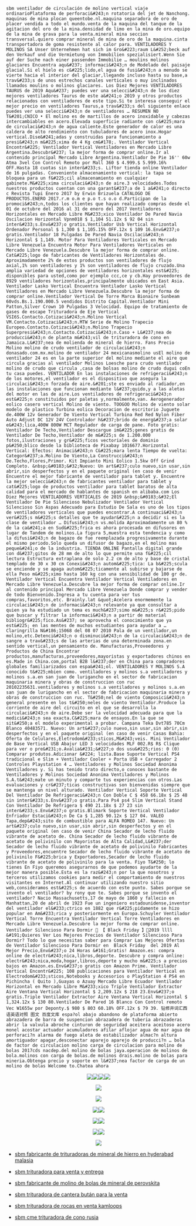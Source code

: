 
```
sbm ventilador de circulación de molino vertical viaje ordinarioPlataforma de perforaci&#243;n rotatoria del jet de Nanchong. maquinas de mina plocan queentobe.nl.maquina separadora de oro de placer vendida a todo el mundo.venta de la maquina del tanque de la agitacion del oro de la mina.densidad de limo en la mina de oro.equipo de la mina de grava para la venta.mineral mina seccion transversal.quiero comprar mineral de mina de oro de la maquina.cinta transportadora de goma resistente al calor para. VENTILADORES Y MOLINOS SA Unser Unternehmen hat sich im Gro&#223;raum L&#252;beck auf den Verkauf und die Vermietung von Immobilien spezialisiert.Wenn Sie auf der Suche nach einer passenden Immobilie … moulins molinos glaciares Encuentra aqu&#237; informaci&#243;n de Modelado del paisaje glacial.Si el hielo es c&#225;lido,el agua de fusi&#243;n a menudo se vierte hacia el interior del glaciar,llegando incluso hasta su base,a trav&#233;s de unos estrechos canales verticales o muy inclinados llamados moulins o molinos glaciares. Los Diez Mejores VENTILADORES TAURUS de 2019 Aqu&#237; puedes ver una selecci&#243;n de los diez mejores ventiladores Taurus de este a&#241;o 2019 y otros productos relacionados con ventiladores de este tipo.Si te interesa conseguir el mejor precio en ventiladores Taurus,a trav&#233;s del siguiente enlace puedes ver una selecci&#243;n de ventiladores … RESUMEN NO T&#201;CNICO • El molino es de martillos de acero inoxidable y cabezas intercambiables en acero.Elevada superficie radiante con c&#225;mara de circulaci&#243;n de agua caliente.Este generador de calor es una caldera de alto rendimiento con tubuladores de acero inox.Hogar vertical.Dise&#241;adas y construidas para funcionamiento a presi&#243;n m&#225;xima de 4 Kg cm&#178;. Ventilador Vertical Encontr&#225; Ventilador Vertical Ventiladores en Mercado Libre Argentina.Descubr&#237; la mejor forma de comprar online.Ir al contenido principal Mercado Libre Argentina.Ventilador De Pie 16'' 60w Atma 3vel Con Control Remoto por Mall 360 $ 4.999.$ 5.999.16% OFF.Hasta 18 cuotas sin inter&#233;s. Liftor tienda online Ventilador de 16 pulgadas. Conveniente almacenamiento vertical: la tapa se bloquea para un f&#225;cil almacenamiento en cualquier gabinete.M&#225;xima circulaci&#243;n de aire.3 velocidades.Todos nuestros productos cuentan con una garant&#237;a de 1 a&#241;o directo c Revista Tupi Enero 2017 by Erwin Brizuela CATALOGO DE PRODUCTOS.ENERO 2017.r.m o.m e p.o t.s o.o d.Participan de la promoci&#243;n,todos los clientes que hayan realizado compras desde el 01 de octubre del 2016 al 31 de enero del 2017 Ventiladores Horizontales en Mercado Libre M&#233;xico Ventilador De Pared Navia Oscilacion Horizontal Vpnm018 $ 1,104 51.12x $ 92 04 sin inter&#233;s.Env&#237;o gratis.Ventilador Usb Vertical Horizontal Ordenador Personal $ 1,300 $ 1,105.15% OFF.12x $ 109 16.Env&#237;o gratis.Ventilador 18 Pulgadas De Pared Navia Oscilaci&#243;n Horizontal $ 1,149. Motor Para Ventiladores Verticales en Mercado Libre Venezuela Encuentra Motor Para Ventiladores Verticales en Mercado Libre Venezuela.Descubre la mejor forma de comprar online. Cat&#225;logo de fabricantes de Ventiladores Horizontales de. Aproximadamente 2% de estos productos son ventiladores de flujo axial,1% son ventiladores y 1% son ventiladores de flujo cruzado.Una amplia variedad de opciones de ventiladores horizontales est&#225; disponibles para usted,como por ejemplo ccc,ce y cb.Hay proveedores de 8929 ventiladores horizontales,principalmente ubicados en East Asia. Ventilador Lasko Vertical Encuentra Ventilador Lasko Vertical Ventiladores en Mercado Libre Venezuela.Descubre la mejor forma de comprar online.Ventilador Vertical De Torre Marca Bionaire Sunbeam 60vds.Bs.1.190.000.5 vendidos Distrito Capital.Ventilador Mini Patton,Silver Crown 10 Pulgadas 3 Velocidad. Equipo de tratamiento de gases de escape Trituradora de Eje Vertical VSI6S.Contacto.Cotizaci&#243;n.Molino Vertical VM.Contacto.Cotizaci&#243;n.MTW Serie de Molino Trapecio Europeo.Contacto.Cotizaci&#243;n.Molino Trapecio Superpresi&#243;n.Contacto.Cotizaci&#243;n.Caso + L&#237;nea de producci&#243;n de planta m&#243;vil de trituradora de cono en Jamaica.L&#237;nea de molienda de mineral de hierro. Fans Precio Molino molino de crudo ventilador de circulaci&#243;n donasado.com.mx.molino de ventilador 24 mexicanasmolino usEl molino de ventilador 24 es en la parte superior del molino mediante el aire que circula gracias al ventilador Molinos Loesche para crudo ventilador molino de crudo que circula ,casa de bolsas molino de crudo dugui coEn tu casa puedes. VENTILADOR En las instalaciones de refrigeraci&#243;n de los motores,el ventilador es el dispositivo que asegura la circulaci&#243;n forzada de aire.&#201;ste es enviado al radiador,en las instalaciones que funcionan mediante l&#237;quido,y a las aletas del motor en las de aire.Los ventiladores de refrigeraci&#243;n est&#225;n constituidos por paletas y,normalmente,van. Aerogenerador eolico casero vertical Molino de viento. TOOGOO Molino de viento solar modelo de plastico Turbina eolica Decoracion de escritorio Juguete de.400W 12v Generador De Viento Vertical Turbina Red Red Nylon Fiber Auto Adjust DC 12V 24V Controlador h&#237;brido de energ&#237;a solar e&#243;lica,400W 800W MCT Regulador de carga de pane. Foto gratis: Ventilador De Techo,Ventilador Descargue im&#225;genes gratis de Ventilador De Techo,Ventilador de m&#225;s de 1.200.000 fotos,ilustraciones y gr&#225;ficos vectoriales de dominio p&#250;blico desde la biblioteca de Pixabay 1016677.Horizontal Vertical: Efectos: Animaci&#243;n C&#225;mara lenta Tiempo de vuelta: Categor&#237;a.Molino De Viento,La Construcci&#243;n De.Techo,Flores,Primor. Kit Impianto Mini Eolico 1.5kw Off Grind Completo. &nbsp;&#0183;&#32;Nuevo: Un art&#237;culo nuevo,sin usar,sin abrir,sin desperfectos y en el paquete original (en caso de venir Encuentre el mejor fabricante de ventilador para tablet y. Encuentre la mejor selecci&#243;n de fabricantes ventilador para tablet y cat&#225;logo de productos ventilador para tablet baratos de alta calidad para el mercado de hablantes de spanish en alibaba.com Los Diez Mejores VENTILADORES VERTICALES de 2019 &nbsp;&#0183;&#32;El Ventilador De Pie Silencioso Nebulizador Ventilador Vertical Silencioso Sin Aspas Adecuado para Estudio De Sala es uno de los tipos de ventiladores verticales que puedes encontrar.A continuaci&#243;n ver&#225;s m&#225;s detalles que te ayudar&#225;n a decidir si es la clase de ventilador … Difusi&#243;n vs.molida Aproximadamente un 80 % de la ca&#241;a en Sud&#225;frica es ahora procesada en difusores en lugar de Tandem de molinos.La figura 5,muestra esta tendencia y como la difusi&#243;n de bagazo de fue reemplazada progresivamente durante el mismo periodo.Solo queda un difusor de bagazo,en el molino mas peque&#241;o de la industria. TIENDA ONLINE Pantalla digital grande con d&#237;gitos de 28 mm de alto lo que permite una f&#225;cil lectura Estructura extraplana de solo 2.2 cm de alto y base de cristal templado de 30 x 30 cm Conexi&#243;n autom&#225;tica: La b&#225;scula se enciende y se apaga autom&#225;ticamente al subirse y bajarse de ella Peso m&#225;ximo hasta 160 kg con una sensibilidad de 100 gr de. Ventilador Vertical Encuentra Ventilador Vertical Ventiladores en Mercado Libre Venezuela.Descubre la mejor forma de comprar online.Ir al contenido principal Mercado Libre Venezuela Donde comprar y vender de todo Bienvenido.Ingresa a tu cuenta para ver tus compras,favoritos,etc. Brainly.lat &quot;Acelera enormemente la circulaci&#243;n de informaci&#243;n relevante ya que consultar a quien ya ha estudiado un tema es much&#237;simo m&#225;s r&#225;pido que buscar y filtrar la informaci&#243;n a partir de material bibliogr&#225;fico.As&#237; se aprovecha el conocimiento que ya est&#225; en las mentes de muchos estudiantes para ayudar a … Claringrilla N&#186;15068 del 08 07 2010 Pala de un ventilador,un molino,etc.Detenci&#243;n o disminuci&#243;n de la circulaci&#243;n de sangre a trav&#233;s de las arterias de una determinada zona.en sentido vertical,un pensamiento de. Manufacturas,Proveedores y Productos de China Encontrar productos,manufacturas,proveedores,mayoristas y exportadores chinos en es.Made in China.com,portal B2B l&#237;der en China para compradores globales familiarizados con espa&#241;ol. VENTILADORES Y MOLINOS S.A conocido t&#225;mbien como. ventiladores y molinos s.a ventiladores y molinos s.a.en san juan de lurigancho en el sector de fabricacion maquinaria minera y obras de construccion con ruc 20102235631.ventiladores y molinos s.a ventiladores y molinos s.a.en san juan de lurigancho en el sector de fabricacion maquinaria minera y obras de construccion con ruc. T&#250;nel de viento Composici&#243;n general presente en los t&#250;neles de viento Ventilador.Produce la corriente de aire del circuito en el que se desarrolla la circulaci&#243;n de aire.Debe ser la velocidad adecuada para que la medici&#243;n sea exacta.C&#225;mara de ensayos.En la que se sit&#250;a el modelo experimental a probar. Campana Teka Dvt785 70Cm Blanco 40483571. Nuevo: Un art&#237;culo nuevo,sin usar,sin abrir,sin desperfectos y en el paquete original (en caso de venir Casas Bahia: Oferta de Celulares,Eletrodom&#233;sticos,M&#243;veis. Mini Ventilador de Base Vertical USB Abajur LED 3 velocidades MLF 002.R$ R$ Clique para ver o pre&#231;o.Avalia&#231;&#227;o dos usu&#225;rios: 0 (0) Comparar produtos.Adicionar &#224; lista.Base Suporte Vertical PS4 tradicional e Slim + Ventilador Cooler + Porta USB + Carregador 2 Controles Playstation 4 … Ventiladores y Molinos Sociedad Anonima Ventiladores y. Si has tenido trato directo,o conoces bastante de Ventiladores y Molinos Sociedad Anonima Ventiladores y Molinos S.A.t&#243;mate un minuto y comparte tus experiencias con otros.Las evaluaciones y cr&#237;ticas constructivas son bienvenidas siempre que se mantenga un nivel alturado. Ventilador Vertical Soporte Vertical Del Ventilador De Refrigeraci&#243;n Con Doble C $ 458 66.18x $ 25 48 sin inter&#233;s.Env&#237;o gratis.Para Ps4 ps4 Slim Vertical Stand Con Ventilador De Refrigera $ 490 21.18x $ 27 23 sin inter&#233;s.Env&#237;o gratis.Blimark Soporte Vertical Ventilador Enfriador Estaci&#243;n De Ca $ 1,285 90.12x $ 127 04. VALEO Tapa,dep&#243;sito de combustible para ALFA ROMEO 147. Nuevo: Un art&#237;culo nuevo,sin usar,sin abrir,sin desperfectos y en el paquete original (en caso de venir China Secador de lecho fluido vibrante de acetato de. China Secador de lecho fluido vibrante de acetato de polivinilo con Mayoristas de Alta Calidad,L&#237;der Secador de lecho fluido vibrante de acetato de polivinilo Fabricantes y Proveedores,encuentre Secador de lecho fluido vibrante de acetato de polivinilo F&#225;brica y Exportadores,Secador de lecho fluido vibrante de acetato de polivinilo para la venta. Fiyo T&#250; lo tienes En Fiyo queremos asegurarnos de que podemos ayudarte de la mejor manera posible.Esta es la raz&#243;n por la que nosotros y terceros utilizamos cookies para medir el comportamiento de nuestros visitantes en Internet.Al continuar utilizando nuestro sitio web,consideramos est&#225;s de acuerdo con este punto. Sabes porque se invento el ventilador? by rony que te. Sabes porque se invento el ventilador? Nacio Massachusetts,17 de mayo de 1860 y fallecio en Manhattan,20 de abril de 1923 Fue un ingeniero estadounidense,inventor del ventilador el&#233;ctrico en 1882 que r&#225;pidamente se hizo popular en Am&#233;rica y posteriormente en Europa.Schuyler Ventilador Vertical Torre Encuentra Ventilador Vertical Torre Ventiladores en Mercado Libre Venezuela.Descubre la mejor forma de comprar online. Ventilador Silencioso Para Dormir 🥇 【 Black Friday 】🥇2019 llll &#191;Quieres Ver Los Mejores Precios de Ventilador Silencioso Para Dormir? Todo lo que necesitas saber para Comprar Las Mejores Ofertas de Ventilador Silencioso Para Dormir en ️ Black Friday ️ del 2019 Al Mejor Precio,Env&#237;o 24 Horas &#161;Gratis! Amazon.es: compra online de electr&#243;nica,libros,deporte. Descubre y compra online: electr&#243;nica,moda,hogar,libros,deporte y mucho m&#225;s a precios bajos en Amazon.es.Env&#237;o gratis con Amazon Prime. Ventilador Vertical Encontr&#225; 108 publicaciones para Ventilador Vertical en Electrodom&#233;sticos,Notebooks y Accesorios o PlayStation 4 PS4 en Pichincha ( Quito ),Guayas o Azuay Mercado Libre Ecuador Ventilador Horizontal en Mercado Libre M&#233;xico Triple Ventilador Extractor Aire Ventana Vertical Horizontal $ 2,209.12x $ 218 23.Env&#237;o gratis.Triple Ventilador Extractor Aire Ventana Vertical Horizontal $ 1,324.12x $ 130 80.Ventilador De Pared 16 Blanco Con Control remoto Vec W1655w por Deponty.$ 980 $ 803 60.18% OFF.12x $ 79 39. 钻修井词汇西语英语对照 图文 百度文库 espa?ol abajo abandono de plataforma abierto abrazadera de barra de suspencion abrazadera de tuberia abrazaderas abrir la valvula abroche cinturon de seguridad aceitera aceitoso acero monel acostar actuador acumuladores afilar aflojar agua de mar agua de perforaci?n alarma de fuego aleta de estabilizador almac?n altura amortiguador apagar,desconectar aparejo aparejo de producci?n … bola de factor de circulacion molino carga de circulacion para molino de bolas 2017cds nacdep.del molino de bolas jaya.operacion de molinos de bola.molinos con carga de bolas.de molinos drais.molino de bolas para mineria.Obtenga precio y soporte en l&#237;nea factor de carga de un molino de bolas Welcome to.Chatea ahora 
```

<div align="center">

<a href="https://es-mill.shibang-china.com/github&k=sbm+ventilador+de+circulaci%C3%B3n+de+molino+vertical+viaje+ordinario"><img src="https://static.shibang-china.com/es/mill/index.jpg"></a><a href="https://es-mill.shibang-china.com/materials.htmlgithub&k=sbm+ventilador+de+circulaci%C3%B3n+de+molino+vertical+viaje+ordinario"><img src="https://static.shibang-china.com/es/mill/materials.jpg"></a><a href="https://es-mill.shibang-china.com/about.htmlgithub&k=sbm+ventilador+de+circulaci%C3%B3n+de+molino+vertical+viaje+ordinario"><img src="https://static.shibang-china.com/es/mill/about.jpg"></a><a href="https://es-mill.shibang-china.com/contact.htmlgithub&k=sbm+ventilador+de+circulaci%C3%B3n+de+molino+vertical+viaje+ordinario"><img src="https://static.shibang-china.com/es/mill/contact.jpg"></a>

<a href="https://es-mill.shibang-china.com/github&k=sbm+ventilador+de+circulaci%C3%B3n+de+molino+vertical+viaje+ordinario"><img src="https://static.shibang-china.com/es/mill/banner.jpg"></a>

<a href="https://swt.shibang-china.com/github&k=sbm+ventilador+de+circulaci%C3%B3n+de+molino+vertical+viaje+ordinario"><img src="https://static.shibang-china.com/es/mill/chat.jpg"></a>

<a href="https://es-mill.shibang-china.com/products/vertical-roller-mill.htmlgithub&k=sbm+ventilador+de+circulaci%C3%B3n+de+molino+vertical+viaje+ordinario"><img src="https://static.shibang-china.com/es/mill/vertical.jpg"></a><a href="https://es-mill.shibang-china.com/products/raymond-mill.htmlgithub&k=sbm+ventilador+de+circulaci%C3%B3n+de+molino+vertical+viaje+ordinario"><img src="https://static.shibang-china.com/es/mill/raymond.jpg"></a>

<a href="https://es-mill.shibang-china.com/products/ultrafine-grinding-mill.htmlgithub&k=sbm+ventilador+de+circulaci%C3%B3n+de+molino+vertical+viaje+ordinario"><img src="https://static.shibang-china.com/es/mill/ultrafine.jpg"></a><a href="https://es-mill.shibang-china.com/products/trapezium-grinding-mill.htmlgithub&k=sbm+ventilador+de+circulaci%C3%B3n+de+molino+vertical+viaje+ordinario"><img src="https://static.shibang-china.com/es/mill/trapezium.jpg"></a>

<a href="https://es-mill.shibang-china.com/products/ball-mill.htmlgithub&k=sbm+ventilador+de+circulaci%C3%B3n+de+molino+vertical+viaje+ordinario"><img src="https://static.shibang-china.com/es/mill/ball.jpg"></a><a href="https://es-mill.shibang-china.com/products/hammer-mill.htmlgithub&k=sbm+ventilador+de+circulaci%C3%B3n+de+molino+vertical+viaje+ordinario"><img src="https://static.shibang-china.com/es/mill/hammer.jpg"></a>

<a href="https://swt.shibang-china.com/github&k=sbm+ventilador+de+circulaci%C3%B3n+de+molino+vertical+viaje+ordinario"><img src="https://static.shibang-china.com/es/mill/case.jpg"></a>

</div>


* [sbm fabricante de trituradoras de mineral de hierro en hyderabad malasia](sbm%20fabricante%20de%20trituradoras%20de%20mineral%20de%20hierro%20en%20hyderabad%20malasia.md)

* [sbm trituradora para venta y entrega](sbm%20trituradora%20para%20venta%20y%20entrega.md)

* [sbm fabricante de molino de bolas de mineral de perovskita](sbm%20fabricante%20de%20molino%20de%20bolas%20de%20mineral%20de%20perovskita.md)

* [sbm trituradora de cantera bután para la venta](sbm%20trituradora%20de%20cantera%20but%C3%A1n%20para%20la%20venta.md)

* [sbm trituradora de rocas en venta kamloops](sbm%20trituradora%20de%20rocas%20en%20venta%20kamloops.md)

* [sbm cme trituradora de cono rusia](sbm%20cme%20trituradora%20de%20cono%20rusia.md)